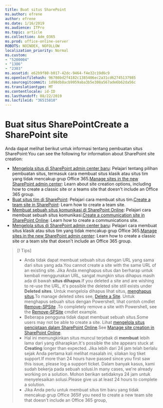 ```yaml
---
title: Buat situs SharePoint
ms.author: efrene
author: efrene
ms.date: 1/16/2019
ms.audience: ITPro
ms.topic: article
ms.collection: Adm_O365
ms.prod: office-online-server
ROBOTS: NOINDEX, NOFOLLOW
localization_priority: Normal
ms.custom:
- "5200004"
- "1386"
- "2303"
ms.assetid: e62b9f80-b017-42dc-9464-f4e32c19d6c9
ms.openlocfilehash: 96780bd2f4182c1385406ec2a31cd62745137985
ms.sourcegitcommit: 1d98db8acb9959aba3b5e308a567ade6b62da56c
ms.translationtype: MT
ms.contentlocale: id-ID
ms.lasthandoff: 08/22/2019
ms.locfileid: "36515810"
---
```

# <a name="create-a-sharepoint-site"></a><span data-ttu-id="044a3-102">Buat situs SharePoint</span><span class="sxs-lookup"><span data-stu-id="044a3-102">Create a SharePoint site</span></span>

<span data-ttu-id="044a3-103">Anda dapat melihat berikut untuk informasi tentang pembuatan situs SharePoint:</span><span class="sxs-lookup"><span data-stu-id="044a3-103">You can see the following for information about SharePoint site creation:</span></span>
- <span data-ttu-id="044a3-104">[Mengelola situs di SharePoint admin center baru](https://docs.microsoft.com/sharepoint/manage-site-creation): Pelajari tentang pilihan pembuatan situs, termasuk cara membuat situs klasik atau situs tim yang tidak mencakup grup Office 365.</span><span class="sxs-lookup"><span data-stu-id="044a3-104">[Manage sites in the new SharePoint admin center](https://docs.microsoft.com/sharepoint/manage-site-creation): Learn about site creation options, including how to create a classic site or a teams site that doesn't include an Office 365 group.</span></span>
- <span data-ttu-id="044a3-105">[Buat situs tim di SharePoint](https://support.office.com/article/create-a-team-site-in-sharepoint-ef10c1e7-15f3-42a3-98aa-b5972711777d?ui=en-US&amp;rs=en-US&amp;ad=US): Pelajari cara membuat situs tim.</span><span class="sxs-lookup"><span data-stu-id="044a3-105">[Create a team site in SharePoint](https://support.office.com/article/create-a-team-site-in-sharepoint-ef10c1e7-15f3-42a3-98aa-b5972711777d?ui=en-US&amp;rs=en-US&amp;ad=US): Learn how to create a team site.</span></span>
- <span data-ttu-id="044a3-106">[Membuat sebuah situs komunikasi di SharePoint Online](https://support.office.com/article/7fb44b20-a72f-4d2c-9173-fc8f59ba50eb): Pelajari cara membuat sebuah situs komunikasi.</span><span class="sxs-lookup"><span data-stu-id="044a3-106">[Create a communication site in SharePoint Online](https://support.office.com/article/7fb44b20-a72f-4d2c-9173-fc8f59ba50eb): Learn how to create a communications site.</span></span>
- <span data-ttu-id="044a3-107">[Mengelola situs di SharePoint admin center baru](https://docs.microsoft.com/sharepoint/manage-sites-in-new-admin-center#create-a-site): Pelajari cara membuat situs klasik atau situs tim yang tidak mencakup grup Office 365.</span><span class="sxs-lookup"><span data-stu-id="044a3-107">[Manage sites in the new SharePoint admin center](https://docs.microsoft.com/sharepoint/manage-sites-in-new-admin-center#create-a-site):  Learn how to create a classic site or a team site that doesn't include an Office 365 group.</span></span>


  
> [! Tips]
> - <span data-ttu-id="044a3-109">Anda tidak dapat membuat sebuah situs dengan URL yang sama dari situs yang ada.</span><span class="sxs-lookup"><span data-stu-id="044a3-109">You cannot create a site with the same URL of an existing site.</span></span> <span data-ttu-id="044a3-110">Jika Anda menghapus situs dan berharap untuk kembali menggunakan URL, sangat mungkin situs dihapus masih ada di bawah **situs dihapus**.</span><span class="sxs-lookup"><span data-stu-id="044a3-110">If you deleted a site and are wishing to re-use the URL, it's possible the deleted site still exists under **Deleted sites**.</span></span> <span data-ttu-id="044a3-111">Untuk mengelola dihapus lihat situs, [menghapus situs](https://docs.microsoft.com/sharepoint/manage-sites-in-new-admin-center#delete-a-site).</span><span class="sxs-lookup"><span data-stu-id="044a3-111">To manage deleted sites see, [Delete a Site](https://docs.microsoft.com/sharepoint/manage-sites-in-new-admin-center#delete-a-site).</span></span> <span data-ttu-id="044a3-112">Untuk menghapus sebuah situs dengan Powershell, lihat contoh cmdlet [Remove-SPSite](https://docs.microsoft.com/sharepoint/manage-sites-in-new-admin-center#delete-a-site) .</span><span class="sxs-lookup"><span data-stu-id="044a3-112">To completely remove a site with Powershell, see the [Remove-SPSite](https://docs.microsoft.com/sharepoint/manage-sites-in-new-admin-center#delete-a-site) cmdlet example.</span></span>
> - <span data-ttu-id="044a3-113">Beberapa pengguna tidak dapat membuat sebuah situs.</span><span class="sxs-lookup"><span data-stu-id="044a3-113">Some users may not be able to create a site.</span></span> <span data-ttu-id="044a3-114">Lihat [mengelola situs penciptaan dalam SharePoint Online](https://docs.microsoft.com/sharepoint/manage-site-creation).</span><span class="sxs-lookup"><span data-stu-id="044a3-114">See [Manage site creation in SharePoint Online](https://docs.microsoft.com/sharepoint/manage-site-creation).</span></span>
> - <span data-ttu-id="044a3-115">Hal ini memungkinkan situs muncul terjebak di **membuat** lebih lama dari yang diharapkan.</span><span class="sxs-lookup"><span data-stu-id="044a3-115">It's possible the site appears stuck at **Creating** longer than expected.</span></span> <span data-ttu-id="044a3-116">Jika lebih dari 24 jam telah berlalu sejak Anda pertama kali melihat masalah ini, silakan log tiket support.</span><span class="sxs-lookup"><span data-stu-id="044a3-116">If more than 24 hours have passed since you first saw this issue, please log a support ticket.</span></span> <span data-ttu-id="044a3-117">Dalam banyak kasus, kami sudah bekerja pada sebuah solusi.</span><span class="sxs-lookup"><span data-stu-id="044a3-117">In many cases, we're already working on a solution.</span></span> <span data-ttu-id="044a3-118">Mohon berikan setidaknya 24 jam untuk menyelesaikan solusi.</span><span class="sxs-lookup"><span data-stu-id="044a3-118">Please give us at least 24 hours to complete a solution.</span></span>
> - <span data-ttu-id="044a3-119">Jika Anda perlu untuk membuat situs tim baru yang tidak mencakup grup Office 365</span><span class="sxs-lookup"><span data-stu-id="044a3-119">If you need to create a new team site that doesn't include an Office 365 group,</span></span> 


